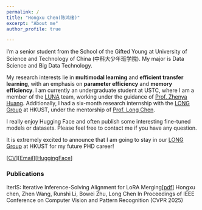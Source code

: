 ```yaml
---
permalink: /
title: "Hongxu Chen(陈鸿绪)"
excerpt: "About me"
author_profile: true

---
```


I’m a senior student from the School of the Gifted Young at University of Science and Technology of China (中科大少年班学院). My major is Data Science and Big Data Technology.   
  
My research interests lie in **multimodal learning** and **efficient transfer learning**, with an emphasis on **parameter efficiency** and **memory efficiency**. I am currently an undergraduate student at USTC, where I am a member of the [LUNA](https://luna.bdaa.pro) team, working under the guidance of [Prof. Zhenya Huang](http://staff.ustc.edu.cn/~huangzhy/). Additionally, I had a six-month research internship with the [LONG Group](https://long-group.cse.ust.hk/) at HKUST, under the mentorship of [Prof. Long Chen](https://zjuchenlong.github.io/). 

I really enjoy Hugging Face and often publish some interesting fine-tuned models or datasets. Please feel free to contact me if you have any question.

It is extremely excited to announce that I am going to stay in our [LONG Group](https://long-group.cse.ust.hk/) at HKUST for my future PHD career! 
  
[[CV](https://ustcchx.github.io/hongxuchen.github.io/files/CV_HongxuChen.pdf)][[Email](mailto:hongxuchen@mail.ustc.edu.cn)][[HuggingFace](https://huggingface.co/Daxuxu36)]

### Publications
IterIS: Iterative Inference-Solving Alignment for LoRA Merging[[pdf](https://arxiv.org/abs/2411.15231)]
Hongxu chen, Zhen Wang, Runshi Li, Bowei Zhu, Long Chen
In Proceedings of IEEE Conference on Computer Vision and Pattern Recognition (CVPR 2025)

<!--Research & Project Experience
-----
### Curriculum Project 
Sep. 2021 - Present  
• Released **ShopConcept** dataset, encompassing multiple shopping concepts, and conducted post-pretraining and LoRA-tuning on Yi-9B to develop a shopping agent [[Project](https://huggingface.co/Daxuxu36/Yi-9B-Understanding-Shopping-Concepts)][[Datasets](https://huggingface.co/datasets/Daxuxu36/Understanding-Shopping-Concepts-SFT)].


### USTC LUNA TEAM  
May. 2023 - Present  
Advisor: Prof. [Zhenya Huang](http://staff.ustc.edu.cn/~huangzhy/)  
•	Responsible for educational resource analysis module for LUNA AILab [[Project](https://git.iai.bdaa.pro/Anchor36)].  
•	Participated in USTC graduate thesis review and responsible for document rule validation.  


Leadership & Activities
-----
### Mathematics Competition Tutor, Hefei No. 6 High School  
Sep. 2023 - Present  
•	Provided mentorship in number theory.


Interests & hobbies
-----
Art is an important part of my life. I am skilled in calligraphy and guitar playing.-->




